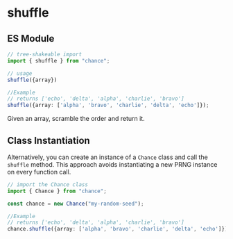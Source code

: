 # shuffle

## ES Module

```ts
// tree-shakeable import
import { shuffle } from "chance";

// usage
shuffle({array})

//Example
// returns ['echo', 'delta', 'alpha', 'charlie', 'bravo']
shuffle({array: ['alpha', 'bravo', 'charlie', 'delta', 'echo']});
```

Given an array, scramble the order and return it.

## Class Instantiation

Alternatively, you can create an instance of a `Chance` class and call the `shuffle` method.
This approach avoids instantiating a new PRNG instance on every function call.

```ts
// import the Chance class
import { Chance } from "chance";

const chance = new Chance("my-random-seed");

//Example
// returns ['echo', 'delta', 'alpha', 'charlie', 'bravo']
chance.shuffle({array: ['alpha', 'bravo', 'charlie', 'delta', 'echo']});

```
